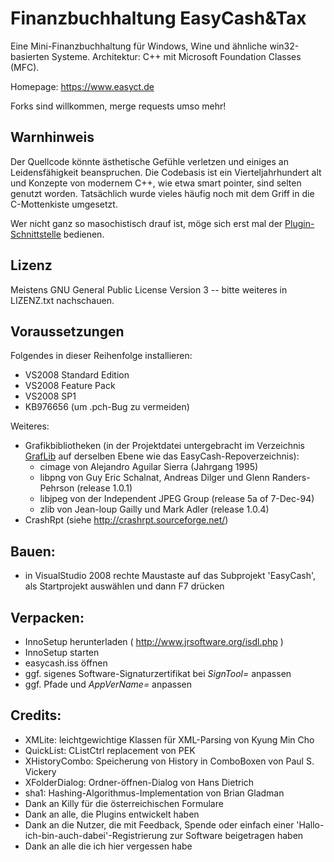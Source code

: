 # Finanzbuchhaltung EasyCash&Tax

Eine Mini-Finanzbuchhaltung für Windows, Wine und ähnliche win32-basierten Systeme. Architektur: C++ mit Microsoft Foundation Classes (MFC).

Homepage: https://www.easyct.de

Forks sind willkommen, merge requests umso mehr!

## Warnhinweis

Der Quellcode könnte ästhetische Gefühle verletzen und einiges an Leidensfähigkeit beanspruchen.
Die Codebasis ist ein Vierteljahrhundert alt und Konzepte von modernem C++, wie etwa smart pointer, sind selten genutzt worden.
Tatsächlich wurde vieles häufig noch mit dem Griff in die C-Mottenkiste umgesetzt.

Wer nicht ganz so masochistisch drauf ist, möge sich erst mal der [Plugin-Schnittstelle](https://www.easyct.de/articles.php?cat_id=5) bedienen.

## Lizenz

Meistens GNU General Public License Version 3 -- bitte weiteres in LIZENZ.txt nachschauen.

## Voraussetzungen
Folgendes in dieser Reihenfolge installieren:
- VS2008 Standard Edition
- VS2008 Feature Pack
- VS2008 SP1
- KB976656 (um .pch-Bug zu vermeiden)

Weiteres:
- Grafikbibliotheken (in der Projektdatei untergebracht im Verzeichnis [GrafLib](https://github.com/Thomas-Mielke-Software/GrafLib) auf derselben Ebene wie das EasyCash-Repoverzeichnis):
    - cimage von Alejandro Aguilar Sierra (Jahrgang 1995)
    - libpng von Guy Eric Schalnat, Andreas Dilger und Glenn Randers-Pehrson (release 1.0.1)
    - libjpeg von der Independent JPEG Group (release 5a of 7-Dec-94)
    - zlib von Jean-loup Gailly und Mark Adler (release 1.0.4)
- CrashRpt (siehe http://crashrpt.sourceforge.net/)

## Bauen:
- in VisualStudio 2008 rechte Maustaste auf das Subprojekt 'EasyCash', als Startprojekt auswählen und dann F7 drücken

## Verpacken:
- InnoSetup herunterladen ( http://www.jrsoftware.org/isdl.php )
- InnoSetup starten
- easycash.iss öffnen
- ggf. sigenes Software-Signaturzertifikat bei *SignTool=* anpassen
- ggf. Pfade und *AppVerName=* anpassen

## Credits:
- XMLite: leichtgewichtige Klassen für XML-Parsing von Kyung Min Cho
- QuickList: CListCtrl replacement von PEK
- XHistoryCombo: Speicherung von History in ComboBoxen von Paul S. Vickery
- XFolderDialog: Ordner-öffnen-Dialog von Hans Dietrich
- sha1: Hashing-Algorithmus-Implementation von Brian Gladman 
- Dank an Killy für die österreichischen Formulare
- Dank an alle, die Plugins entwickelt haben
- Dank an die Nutzer, die mit Feedback, Spende oder einfach einer 'Hallo-ich-bin-auch-dabei'-Registrierung zur Software beigetragen haben
- Dank an alle die ich hier vergessen habe

